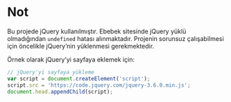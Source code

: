 # Not

Bu projede jQuery kullanılmıştır. Ebebek sitesinde jQuery yüklü olmadığından `undefined` hatası alınmaktadır. Projenin sorunsuz çalışabilmesi için öncelikle jQuery’nin yüklenmesi gerekmektedir.

Örnek olarak jQuery’yi sayfaya eklemek için:

```javascript
// jQuery'yi sayfaya yükleme
var script = document.createElement('script');
script.src = 'https://code.jquery.com/jquery-3.6.0.min.js';
document.head.appendChild(script);
